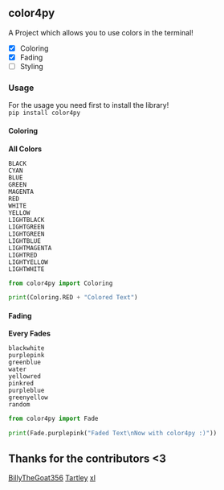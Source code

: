 ## color4py

A Project which allows you to use colors in the terminal!

- [x] Coloring
- [x] Fading
- [ ] Styling

### Usage

For the usage you need first to install the library!
<br>```pip install color4py```
<br>

#### Coloring
**All Colors**
```
BLACK
CYAN
BLUE
GREEN
MAGENTA
RED
WHITE
YELLOW
LIGHTBLACK
LIGHTGREEN
LIGHTGREEN
LIGHTBLUE
LIGHTMAGENTA
LIGHTRED
LIGHTYELLOW
LIGHTWHITE
```

```py
from color4py import Coloring

print(Coloring.RED + "Colored Text")
```

#### Fading

**Every Fades**
```
blackwhite
purplepink
greenblue
water
yellowred
pinkred
purpleblue
greenyellow
random
```

```py
from color4py import Fade

print(Fade.purplepink("Faded Text\nNow with color4py :)"))
```


## Thanks for the contributors <3
[BillyTheGoat356](https://github.com/billythegoat356)
[Tartley](https://github.com/tartley)
[xl](https://discord.com/users/781632044735135744)
